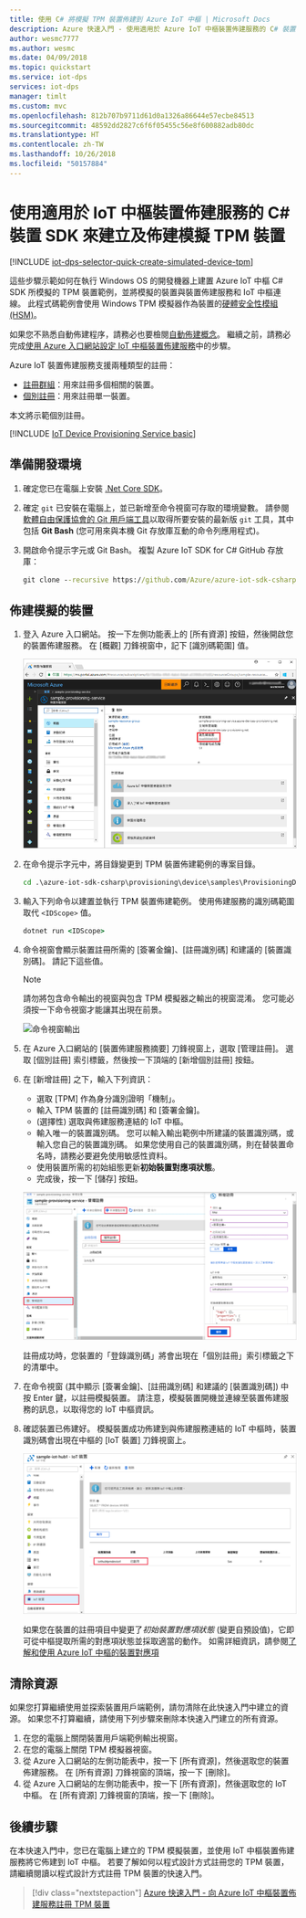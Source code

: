 ```yaml
---
title: 使用 C# 將模擬 TPM 裝置佈建到 Azure IoT 中樞 | Microsoft Docs
description: Azure 快速入門 - 使用適用於 Azure IoT 中樞裝置佈建服務的 C# 裝置 SDK 來建立及佈建模擬 TPM 裝置。 本快速入門使用個別註冊。
author: wesmc7777
ms.author: wesmc
ms.date: 04/09/2018
ms.topic: quickstart
ms.service: iot-dps
services: iot-dps
manager: timlt
ms.custom: mvc
ms.openlocfilehash: 812b707b9711d61d0a1326a86644e57ecbe84513
ms.sourcegitcommit: 48592dd2827c6f6f05455c56e8f600882adb80dc
ms.translationtype: HT
ms.contentlocale: zh-TW
ms.lasthandoff: 10/26/2018
ms.locfileid: "50157884"
---
```

# <a name="create-and-provision-a-simulated-tpm-device-using-c-device-sdk-for-iot-hub-device-provisioning-service"></a>使用適用於 IoT 中樞裝置佈建服務的 C# 裝置 SDK 來建立及佈建模擬 TPM 裝置

[!INCLUDE [iot-dps-selector-quick-create-simulated-device-tpm](../../includes/iot-dps-selector-quick-create-simulated-device-tpm.md)]

這些步驟示範如何在執行 Windows OS 的開發機器上建置 Azure IoT 中樞 C# SDK 所模擬的 TPM 裝置範例，並將模擬的裝置與裝置佈建服務和 IoT 中樞連線。 此程式碼範例會使用 Windows TPM 模擬器作為裝置的[硬體安全性模組 (HSM)](https://azure.microsoft.com/blog/azure-iot-supports-new-security-hardware-to-strengthen-iot-security/)。 

如果您不熟悉自動佈建程序，請務必也要檢閱[自動佈建概念](concepts-auto-provisioning.md)。 繼續之前，請務必完成[使用 Azure 入口網站設定 IoT 中樞裝置佈建服務](./quick-setup-auto-provision.md)中的步驟。 

Azure IoT 裝置佈建服務支援兩種類型的註冊：
- [註冊群組](concepts-service.md#enrollment-group)：用來註冊多個相關的裝置。
- [個別註冊](concepts-service.md#individual-enrollment)：用來註冊單一裝置。

本文將示範個別註冊。

[!INCLUDE [IoT Device Provisioning Service basic](../../includes/iot-dps-basic.md)]

<a id="setupdevbox"></a>
## <a name="prepare-the-development-environment"></a>準備開發環境 

1. 確定您已在電腦上安裝 [.Net Core SDK](https://www.microsoft.com/net/download/windows)。 

1. 確定 `git` 已安裝在電腦上，並已新增至命令視窗可存取的環境變數。 請參閱[軟體自由保護協會的 Git 用戶端工具](https://git-scm.com/download/)以取得所要安裝的最新版 `git` 工具，其中包括 **Git Bash** (您可用來與本機 Git 存放庫互動的命令列應用程式)。 

4. 開啟命令提示字元或 Git Bash。 複製 Azure IoT SDK for C# GitHub 存放庫：
    
    ```cmd
    git clone --recursive https://github.com/Azure/azure-iot-sdk-csharp.git
    ```

## <a name="provision-the-simulated-device"></a>佈建模擬的裝置


1. 登入 Azure 入口網站。 按一下左側功能表上的 [所有資源] 按鈕，然後開啟您的裝置佈建服務。 在 [概觀] 刀鋒視窗中，記下 [識別碼範圍] 值。

    ![從入口網站的刀鋒視窗中複製佈建服務範圍識別碼](./media/quick-create-simulated-device-tpm-csharp/copy-scope.png) 


2. 在命令提示字元中，將目錄變更到 TPM 裝置佈建範例的專案目錄。

    ```cmd
    cd .\azure-iot-sdk-csharp\provisioning\device\samples\ProvisioningDeviceClientTpm
    ```

2. 輸入下列命令以建置並執行 TPM 裝置佈建範例。 使用佈建服務的識別碼範圍取代 `<IDScope>` 值。 

    ```cmd
    dotnet run <IDScope>
    ```

1. 命令視窗會顯示裝置註冊所需的 [簽署金鑰]、[註冊識別碼] 和建議的 [裝置識別碼]。 請記下這些值。 
   > [!NOTE]
   > 請勿將包含命令輸出的視窗與包含 TPM 模擬器之輸出的視窗混淆。 您可能必須按一下命令視窗才能讓其出現在前景。

    ![命令視窗輸出](./media/quick-create-simulated-device-tpm-csharp/output1.png) 


4. 在 Azure 入口網站的 [裝置佈建服務摘要] 刀鋒視窗上，選取 [管理註冊]。 選取 [個別註冊] 索引標籤，然後按一下頂端的 [新增個別註冊] 按鈕。 

5. 在 [新增註冊] 之下，輸入下列資訊：
    - 選取 [TPM] 作為身分識別證明「機制」。
    - 輸入 TPM 裝置的 [註冊識別碼] 和 [簽署金鑰]。 
    - (選擇性) 選取與佈建服務連結的 IoT 中樞。
    - 輸入唯一的裝置識別碼。 您可以輸入輸出範例中所建議的裝置識別碼，或輸入您自己的裝置識別碼。 如果您使用自己的裝置識別碼，則在替裝置命名時，請務必要避免使用敏感性資料。 
    - 使用裝置所需的初始組態更新**初始裝置對應項狀態**。
    - 完成後，按一下 [儲存] 按鈕。 

    ![在入口網站刀鋒視窗中輸入裝置註冊資訊](./media/quick-create-simulated-device-tpm-csharp/enterdevice-enrollment.png)  

   註冊成功時，您裝置的「登錄識別碼」將會出現在「個別註冊」索引標籤之下的清單中。 

6. 在命令視窗 (其中顯示 [簽署金鑰]、[註冊識別碼] 和建議的 [裝置識別碼]) 中按 Enter 鍵，以註冊模擬裝置。 請注意，模擬裝置開機並連線至裝置佈建服務的訊息，以取得您的 IoT 中樞資訊。 

1. 確認裝置已佈建好。 模擬裝置成功佈建到與佈建服務連結的 IoT 中樞時，裝置識別碼會出現在中樞的 [IoT 裝置] 刀鋒視窗上。 

    ![已向 IoT 中樞註冊裝置](./media/quick-create-simulated-device-tpm-csharp/hub_registration.png) 

    如果您在裝置的註冊項目中變更了*初始裝置對應項狀態* (變更自預設值)，它即可從中樞提取所需的對應項狀態並採取適當的動作。 如需詳細資訊，請參閱[了解和使用 Azure IoT 中樞的裝置對應項](../iot-hub/iot-hub-devguide-device-twins.md)


## <a name="clean-up-resources"></a>清除資源

如果您打算繼續使用並探索裝置用戶端範例，請勿清除在此快速入門中建立的資源。 如果您不打算繼續，請使用下列步驟來刪除本快速入門建立的所有資源。

1. 在您的電腦上關閉裝置用戶端範例輸出視窗。
1. 在您的電腦上關閉 TPM 模擬器視窗。
1. 從 Azure 入口網站的左側功能表中，按一下 [所有資源]，然後選取您的裝置佈建服務。 在 [所有資源] 刀鋒視窗的頂端，按一下 [刪除]。  
1. 從 Azure 入口網站的左側功能表中，按一下 [所有資源]，然後選取您的 IoT 中樞。 在 [所有資源] 刀鋒視窗的頂端，按一下 [刪除]。  

## <a name="next-steps"></a>後續步驟

在本快速入門中，您已在電腦上建立的 TPM 模擬裝置，並使用 IoT 中樞裝置佈建服務將它佈建到 IoT 中樞。 若要了解如何以程式設計方式註冊您的 TPM 裝置，請繼續閱讀以程式設計方式註冊 TPM 裝置的快速入門。 

> [!div class="nextstepaction"]
> [Azure 快速入門 - 向 Azure IoT 中樞裝置佈建服務註冊 TPM 裝置](quick-enroll-device-tpm-csharp.md)
